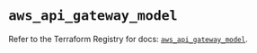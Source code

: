 # `aws_api_gateway_model`

Refer to the Terraform Registry for docs: [`aws_api_gateway_model`](https://registry.terraform.io/providers/hashicorp/aws/6.14.0/docs/resources/api_gateway_model).
